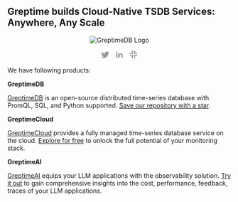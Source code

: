 ## Greptime builds Cloud-Native TSDB Services: Anywhere, Any Scale

<p align="center">
  <picture>
    <source media="(prefers-color-scheme: light)" srcset="/img/logo/text-padding-tined.svg">
    <source media="(prefers-color-scheme: dark)" srcset="/img/logo/text-padding-tined-dark.svg">
    <img alt="GreptimeDB Logo" src="/img/logo/logo-text-padding.svg" width="400px">
  </picture>
</p>

<p align="center">
    <a href="https://twitter.com/greptime"><img height="20px" src="/img/social/Twitter.svg" alt="Twitter"></a>
    &nbsp;
    <a href="https://www.linkedin.com/company/greptime/"><img height=20px src="/img/social/Linkedin.svg" alt="Linkedin"></a>
    &nbsp;
    <a href="https://www.greptime.com/slack"><img height="20px" src="/img/social/Slack.svg" alt="Slack"></a>
</p>

We have following products:

**GreptimeDB**

[GreptimeDB](https://github.com/GreptimeTeam/greptimedb) is an open-source distributed time-series database with PromQL, SQL, and Python supported. [Save our repository with a star](https://docs.github.com/en/get-started/exploring-projects-on-github/saving-repositories-with-stars).

**GreptimeCloud**

[GreptimeCloud](https://greptime.com/product/cloud) provides a fully managed time-series database service on the cloud. [Explore for free](https://console.greptime.cloud/) to unlock the full potential of your monitoring stack.

**GreptimeAI**

[GreptimeAI](https://greptime.com/product/ai) equips your LLM applications with the observability solution. [Try it out](https://console.greptime.cloud/ai) to gain comprehensive insights into the cost, performance, feedback, traces of your LLM applications.
